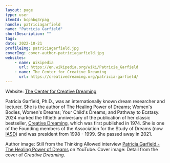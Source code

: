 ```yaml
---
layout: page
type: user
itemId: bcphbq3rpag
handle: patriciagarfield
name: "Patricia Garfield"
shortDescription: ""
tags:
date: 2022-10-21
profileImg: patriciagarfield.jpg
coverImg: cover-author-patriciagarfield.jpg
websites:
    - name: Wikipedia
      url: https://en.wikipedia.org/wiki/Patricia_Garfield
    - name: The Center for Creative Dreaming
      url: https://creativedreaming.org/patricia-garfield/
---
```


Website: [The Center for Creative Dreaming](https://creativedreaming.org/patricia-garfield/)

Patricia Garfield, Ph.D., was an internationally known dream researcher and lecturer. She is the author of The Healing Power of Dreams; Women's Bodies, Women's Dreams; Your Child's Dreams; and Pathway to Ecstasy. 2024 marked the fiftieth anniversary of the publication of her classic bestseller, [Creative Dreaming](https://www.amazon.com.au/Creative-Dreaming-Control-Creativity-Overcome/dp/0684801728), which was first published in 1974. She is one of the Founding members of the Association for the Study of Dreams (now [IASD](https://www.asdreams.org/)) and was president from 1998 - 1999. She passed away in 2021.

Author image: Still from the Thinking Allowed interview [Patricia Garfield - The Healing Power of Dreams](https://www.youtube.com/watch?v=Tg64thYUHM4) on YouTube. Cover image: Detail from the cover of _Creative Dreaming_.
